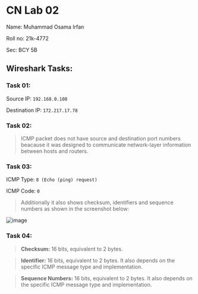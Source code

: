 # CN Lab 02
Name: Muhammad Osama Irfan

Roll no: 21k-4772

Sec: BCY 5B

## Wireshark Tasks:
### Task 01:
Source IP: `192.168.0.108`

Destination IP: `172.217.17.78`

### Task 02:
> ICMP packet does not have source and destination port numbers beacause it was designed to communicate network-layer information between hosts and routers.

### Task 03:
ICMP Type: `8 (Echo (ping) request)`

ICMP Code: `0`

> Additionally it also shows checksum, identifiers and sequence numbers as shown in the screenshot below: 

![image](https://github.com/osamaairfan/Computer-Networks-Labs/assets/115397536/3d28909e-c863-41db-8968-c61345063a39)

### Task 04:
> **Checksum:** 16 bits, equivalent to 2 bytes.

> **Identifier:** 16 bits, equivalent to 2 bytes. It also depends on the specific ICMP message type and implementation.

> **Sequence Numbers:** 16 bits, equivalent to 2 bytes. It also depends on the specific ICMP message type and implementation.

